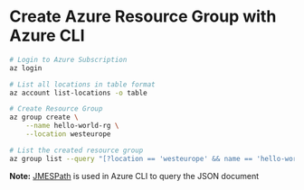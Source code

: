 # Create Azure Resource Group with Azure CLI

```bash
# Login to Azure Subscription
az login

# List all locations in table format
az account list-locations -o table

# Create Resource Group
az group create \
    --name hello-world-rg \
    --location westeurope

# List the created resource group
az group list --query "[?location == 'westeurope' && name == 'hello-world-rg']"
```

**Note:** [JMESPath](https://jmespath.org/) is used in Azure CLI to query the JSON document
